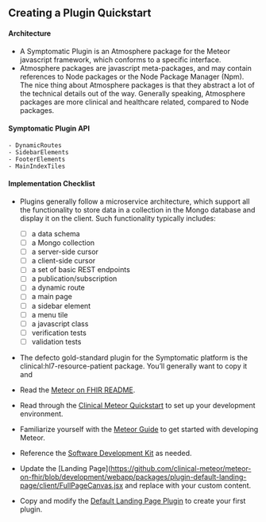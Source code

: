 ## Creating a Plugin Quickstart  

#### Architecture  
- A Symptomatic Plugin is an Atmosphere package for the Meteor javascript framework, which conforms to a specific interface.   
- Atmosphere packages are javascript meta-packages, and may contain references to Node packages or the Node Package Manager (Npm).  The nice thing about Atmosphere packages is that they abstract a lot of the technical details out of the way.  Generally speaking, Atmosphere packages are more clinical and healthcare related, compared to Node packages. 


#### Symptomatic Plugin API  
    - DynamicRoutes
    - SidebarElements
    - FooterElements
    - MainIndexTiles

#### Implementation Checklist  
- Plugins generally follow a microservice architecture, which support all the functionality to store data in a collection in the Mongo database and display it on the client.  Such functionality typically includes:
    - [ ] a data schema
    - [ ] a Mongo collection
    - [ ] a server-side cursor
    - [ ] a client-side cursor
    - [ ] a set of basic REST endpoints
    - [ ] a publication/subscription
    - [ ] a dynamic route
    - [ ] a main page
    - [ ] a sidebar element
    - [ ] a menu tile
    - [ ] a javascript class
    - [ ] verification tests
    - [ ] validation tests

- The defecto gold-standard plugin for the Symptomatic platform is the clinical:hl7-resource-patient package.  You’ll generally want to copy it and 





- Read the [Meteor on FHIR README](https://github.com/clinical-meteor/meteor-on-fhir).
- Read through the [Clinical Meteor Quickstart](https://github.com/clinical-meteor/software-development-kit/blob/master/documentation/getting.started.md) to set up your development environment.
- Familiarize yourself with the [Meteor Guide](https://guide.meteor.com/) to get started with developing Meteor.
- Reference the [Software Development Kit](https://github.com/clinical-meteor/software-development-kit) as needed.
- Update the [Landing Page](https://github.com/clinical-meteor/meteor-on-fhir/blob/development/webapp/packages/plugin-default-landing-page/client/FullPageCanvas.jsx and replace with your custom content.
- Copy and modify the [Default Landing Page Plugin](https://github.com/clinical-meteor/meteor-on-fhir/tree/development/webapp/packages/plugin-default-landing-page) to create your first plugin.





